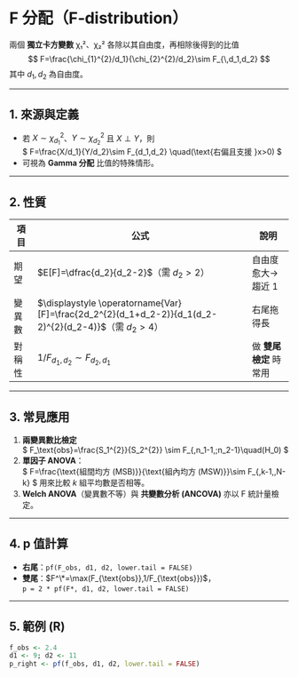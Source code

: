 # F 分配（F‑distribution）

 兩個 **獨立卡方變數** χ₁²、χ₂² 各除以其自由度，再相除後得到的比值  
$$
F=\frac{\chi_{1}^{2}/d_1}{\chi_{2}^{2}/d_2}\sim F_{\,d_1,d_2}
$$
其中 $d_1, d_2$ 為自由度。

---

## 1. 來源與定義
- 若 $X\sim\chi^2_{d_1}$、$Y\sim\chi^2_{d_2}$ 且 $X\perp Y$，則  
  $
    F=\frac{X/d_1}{Y/d_2}\sim F_{d_1,d_2}
    \quad(\text{右偏且支援 }x>0)
  $
- 可視為 **Gamma 分配** 比值的特殊情形。

---

## 2. 性質
| 項目 | 公式 | 說明 |
|------|------|------|
| 期望 | $E[F]=\dfrac{d_2}{d_2-2}$（需 $d_2>2$） | 自由度愈大→趨近 1 |
| 變異數 | $\displaystyle \operatorname{Var}[F]=\frac{2d_2^{2}(d_1+d_2-2)}{d_1(d_2-2)^{2}(d_2-4)}$（需 $d_2>4$） | 右尾拖得長 |
| 對稱性 | $1/F_{d_1,d_2}\sim F_{d_2,d_1}$ | 做 **雙尾檢定** 時常用 |

---

## 3. 常見應用
1. **兩變異數比檢定**  
   $
     F_\text{obs}=\frac{S_1^{2}}{S_2^{2}}
     \sim F_{\,n_1-1,\;n_2-1}\quad(H_0)
   $
2. **單因子 ANOVA**：  
   $
     F=\frac{\text{組間均方 (MSB)}}{\text{組內均方 (MSW)}}\sim F_{\,k-1,\,N-k}
   $
   用來比較 $k$ 組平均數是否相等。
3. **Welch ANOVA**（變異數不等）與 **共變數分析 (ANCOVA)** 亦以 F 統計量檢定。

---

## 4. p 值計算
- **右尾**：`pf(F_obs, d1, d2, lower.tail = FALSE)`  
- **雙尾**：$F^\*=\max(F_{\text{obs}},1/F_{\text{obs}})$，  
  `p = 2 * pf(F*, d1, d2, lower.tail = FALSE)`

---

## 5. 範例 (R)
```r
f_obs <- 2.4
d1 <- 9; d2 <- 11
p_right <- pf(f_obs, d1, d2, lower.tail = FALSE)
